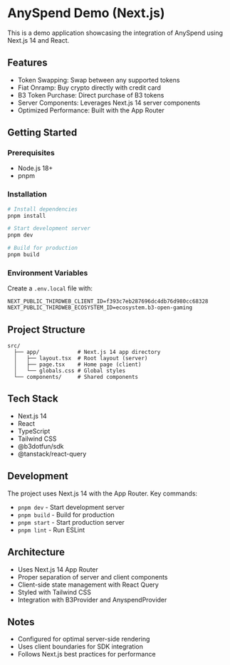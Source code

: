 # AnySpend Demo (Next.js)

This is a demo application showcasing the integration of AnySpend using Next.js 14 and React.

## Features

- Token Swapping: Swap between any supported tokens
- Fiat Onramp: Buy crypto directly with credit card
- B3 Token Purchase: Direct purchase of B3 tokens
- Server Components: Leverages Next.js 14 server components
- Optimized Performance: Built with the App Router

## Getting Started

### Prerequisites

- Node.js 18+
- pnpm

### Installation

```bash
# Install dependencies
pnpm install

# Start development server
pnpm dev

# Build for production
pnpm build
```

### Environment Variables

Create a `.env.local` file with:

```env
NEXT_PUBLIC_THIRDWEB_CLIENT_ID=f393c7eb287696dc4db76d980cc68328
NEXT_PUBLIC_THIRDWEB_ECOSYSTEM_ID=ecosystem.b3-open-gaming
```

## Project Structure

```
src/
  ├── app/            # Next.js 14 app directory
  │   ├── layout.tsx  # Root layout (server)
  │   ├── page.tsx    # Home page (client)
  │   └── globals.css # Global styles
  └── components/     # Shared components
```

## Tech Stack

- Next.js 14
- React
- TypeScript
- Tailwind CSS
- @b3dotfun/sdk
- @tanstack/react-query

## Development

The project uses Next.js 14 with the App Router. Key commands:

- `pnpm dev` - Start development server
- `pnpm build` - Build for production
- `pnpm start` - Start production server
- `pnpm lint` - Run ESLint

## Architecture

- Uses Next.js 14 App Router
- Proper separation of server and client components
- Client-side state management with React Query
- Styled with Tailwind CSS
- Integration with B3Provider and AnyspendProvider

## Notes

- Configured for optimal server-side rendering
- Uses client boundaries for SDK integration
- Follows Next.js best practices for performance
